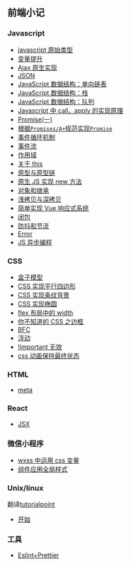 ## 前端小记

### Javascript

- [javascript 原始类型](https://github.com/justforfunmy/Notebook/blob/master/md/JavaScript/Javascript%E5%8E%9F%E5%A7%8B%E7%B1%BB%E5%9E%8B.md)
- [变量提升](https://github.com/justforfunmy/Notebook/blob/master/md/JavaScript/%E5%8F%98%E9%87%8F%E6%8F%90%E5%8D%87.md)
- [Ajax 原生实现](https://github.com/justforfunmy/Notebook/blob/master/md/JavaScript/Ajax%E5%8E%9F%E7%94%9F%E5%AE%9E%E7%8E%B0.md)
- [JSON](https://github.com/justforfunmy/Notebook/blob/master/md/JavaScript/JSON.md)
- [JavaScript 数据结构：单向链表](https://github.com/justforfunmy/Notebook/blob/master/md/JavaScript/JavaScript%E6%95%B0%E6%8D%AE%E7%BB%93%E6%9E%84%EF%BC%9A%E5%8D%95%E5%90%91%E9%93%BE%E8%A1%A8.md)
- [JavaScript 数据结构：栈](https://github.com/justforfunmy/Notebook/blob/master/md/JavaScript/JavaScript%E6%95%B0%E6%8D%AE%E7%BB%93%E6%9E%84%EF%BC%9A%E6%A0%88.md)
- [JavaScript 数据结构：队列](https://github.com/justforfunmy/Notebook/blob/master/md/JavaScript/JavaScript%E6%95%B0%E6%8D%AE%E7%BB%93%E6%9E%84%EF%BC%9A%E9%98%9F%E5%88%97.md)
- [Javascript 中 call，apply 的实现原理](https://github.com/justforfunmy/Notebook/blob/master/md/JavaScript/Javascript%E4%B8%ADcall%EF%BC%8Capply%E7%9A%84%E5%AE%9E%E7%8E%B0%E5%8E%9F%E7%90%86.md)
- [Promise(一)](<https://github.com/justforfunmy/Notebook/blob/master/md/JavaScript/Promise(%E4%B8%80).md>)
- [根据`Promises/A+`规范实现`Promise`](https://github.com/justforfunmy/Notebook/blob/master/md/JavaScript/promiseA+.md)
- [事件循环机制](https://github.com/justforfunmy/Notebook/blob/master/md/JavaScript/%E4%BA%8B%E4%BB%B6%E5%BE%AA%E7%8E%AF%E6%9C%BA%E5%88%B6.md)
- [事件流](https://github.com/justforfunmy/Notebook/blob/master/md/JavaScript/%E4%BA%8B%E4%BB%B6%E6%B5%81.md)
- [作用域](https://github.com/justforfunmy/Notebook/blob/master/md/JavaScript/%E4%BD%9C%E7%94%A8%E5%9F%9F.md)
- [关于 this](https://github.com/justforfunmy/Notebook/blob/master/md/JavaScript/%E5%85%B3%E4%BA%8Ethis.md)
- [原型与原型链](https://github.com/justforfunmy/Notebook/blob/master/md/JavaScript/%E5%8E%9F%E5%9E%8B%E4%B8%8E%E5%8E%9F%E5%9E%8B%E9%93%BE.md)
- [原生 JS 实现 new 方法](https://github.com/justforfunmy/Notebook/blob/master/md/JavaScript/%E5%8E%9F%E7%94%9FJS%E5%AE%9E%E7%8E%B0new%E6%96%B9%E6%B3%95.md)
- [对象和继承](https://github.com/justforfunmy/Notebook/blob/master/md/JavaScript/%E5%AF%B9%E8%B1%A1%E5%92%8C%E7%BB%A7%E6%89%BF.md)
- [浅拷贝与深拷贝](https://github.com/justforfunmy/Notebook/blob/master/md/JavaScript/%E6%B5%85%E6%8B%B7%E8%B4%9D%E4%B8%8E%E6%B7%B1%E6%8B%B7%E8%B4%9D.md)
- [简单实现 Vue 响应式系统](https://github.com/justforfunmy/Notebook/blob/master/md/JavaScript/%E7%AE%80%E5%8D%95%E5%AE%9E%E7%8E%B0Vue%E5%93%8D%E5%BA%94%E5%BC%8F%E7%B3%BB%E7%BB%9F.md)
- [闭包](https://github.com/justforfunmy/Notebook/blob/master/md/JavaScript/%E9%97%AD%E5%8C%85.md)
- [防抖和节流](https://github.com/justforfunmy/Notebook/blob/master/md/JavaScript/%E9%98%B2%E6%8A%96%E4%B8%8E%E8%8A%82%E6%B5%81.md)
- [Error](https://github.com/justforfunmy/Notebook/blob/master/md/JavaScript/Error.md)
- [JS 异步编程](https://github.com/justforfunmy/Notebook/blob/master/md/JavaScript/async.md)

### CSS

- [盒子模型](https://github.com/justforfunmy/Notebook/blob/master/md/CSS/%E7%9B%92%E5%AD%90%E6%A8%A1%E5%9E%8B.md)
- [CSS 实现平行四边形](https://github.com/justforfunmy/Notebook/blob/master/md/CSS/CSS%E5%AE%9E%E7%8E%B0%E5%B9%B3%E8%A1%8C%E5%9B%9B%E8%BE%B9%E5%BD%A2.md)
- [CSS 实现条纹背景](https://github.com/justforfunmy/Notebook/blob/master/md/CSS/CSS%E5%AE%9E%E7%8E%B0%E6%9D%A1%E7%BA%B9%E8%83%8C%E6%99%AF.md)
- [CSS 实现椭圆](https://github.com/justforfunmy/Notebook/blob/master/md/CSS/CSS%E5%AE%9E%E7%8E%B0%E6%A4%AD%E5%9C%86.md)
- [flex 布局中的 width](https://github.com/justforfunmy/Notebook/blob/master/md/CSS/flex%E5%B8%83%E5%B1%80%E4%B8%AD%E7%9A%84width.md)
- [你不知道的 CSS 之边框](https://github.com/justforfunmy/Notebook/blob/master/md/CSS/%E4%BD%A0%E4%B8%8D%E7%9F%A5%E9%81%93%E7%9A%84CSS%E4%B9%8B%E8%BE%B9%E6%A1%86.md)
- [BFC](https://github.com/justforfunmy/Notebook/blob/master/md/CSS/%E5%9D%97%E6%A0%BC%E5%BC%8F%E5%8C%96%E4%B8%8A%E4%B8%8B%E6%96%87%EF%BC%88Block-Formatting-Context%EF%BC%8CBFC%EF%BC%89.md)
- [浮动](https://github.com/justforfunmy/Notebook/blob/master/md/CSS/float.md)
- [!important 无效](https://github.com/justforfunmy/Notebook/blob/master/md/CSS/important-not-work.md)
- [css 动画保持最终状态](https://github.com/justforfunmy/Notebook/blob/master/md/CSS/animation-mode.md)

### HTML

- [meta](https://github.com/justforfunmy/Notebook/blob/master/md/HTML/meta.md)

### React

- [JSX](https://github.com/justforfunmy/Notebook/blob/master/md/React/JSX.md)

<!-- ### 每天一道题
+ [0328](https://github.com/justforfunmy/Notebook/blob/master/DailyCheck/0328.md)
+ [0329](https://github.com/justforfunmy/Notebook/blob/master/DailyCheck/0329.md) -->

### 微信小程序

- [wxss 中运用 css 变量](https://github.com/justforfunmy/Notebook/blob/master/md/wxapp/var-in-css.md)
- [组件应用全局样式](https://github.com/justforfunmy/Notebook/blob/master/md/wxapp/global-style-in-component.md)

### Unix/linux

翻译[tutorialpoint](https://www.tutorialspoint.com/unix/index.htm)

- [开始](https://github.com/justforfunmy/Notebook/blob/master/md/Unix/getting-started.md)

### 工具

- [Eslint+Prettier](https://github.com/justforfunmy/Notebook/blob/master/md/Tools/Eslint&Prettier.md)

